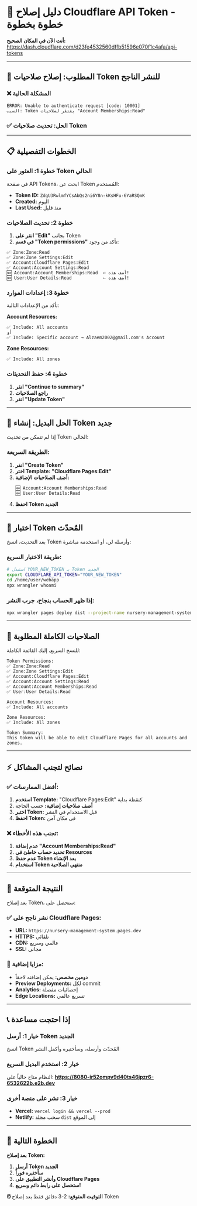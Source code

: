 # 🔧 دليل إصلاح Cloudflare API Token - خطوة بخطوة

**أنت الآن في المكان الصحيح:** https://dash.cloudflare.com/d23fe4532560dffb51596e070f1c4afa/api-tokens

---

## 🎯 **المطلوب: إصلاح صلاحيات Token للنشر الناجح**

### ❌ **المشكلة الحالية**
```
ERROR: Unable to authenticate request [code: 10001]
السبب: Token يفتقر لصلاحيات "Account Memberships:Read"
```

### ✅ **الحل: تحديث صلاحيات Token**

---

## 📋 **الخطوات التفصيلية**

### خطوة 1: العثور على Token الحالي
في صفحة API Tokens، ابحث عن Token المُستخدم:
- **Token ID:** `ZdgU3RwlmfYCsAbQs2ni6Y8n-kKsHFu-6YaRSQmK`
- **Created:** اليوم
- **Last Used:** منذ قليل

### خطوة 2: تحديث الصلاحيات
1. **انقر على "Edit"** بجانب Token
2. **في قسم "Token permissions"** تأكد من وجود:

```
✅ Zone:Zone:Read
✅ Zone:Zone Settings:Edit
✅ Account:Cloudflare Pages:Edit
✅ Account:Account Settings:Read
🆕 Account:Account Memberships:Read  ← أضف هذه!
🆕 User:User Details:Read            ← أضف هذه!
```

### خطوة 3: إعدادات الموارد
تأكد من الإعدادات التالية:

**Account Resources:**
```
✅ Include: All accounts
أو
✅ Include: Specific account → Alzaem2002@gmail.com's Account
```

**Zone Resources:**
```
✅ Include: All zones
```

### خطوة 4: حفظ التحديثات
1. **انقر "Continue to summary"**
2. **راجع الصلاحيات**
3. **انقر "Update Token"**

---

## 🔧 **الحل البديل: إنشاء Token جديد**

إذا لم تتمكن من تحديث Token الحالي:

### الطريقة السريعة:
1. **انقر "Create Token"**
2. **اختر Template: "Cloudflare Pages:Edit"**
3. **أضف الصلاحيات الإضافية:**
   ```
   🆕 Account:Account Memberships:Read
   🆕 User:User Details:Read
   ```
4. **احفظ Token الجديد**

---

## 🚀 **اختبار Token المُحدّث**

بعد التحديث، انسخ Token وأرسله لي، أو استخدمه مباشرة:

### طريقة الاختبار السريع:
```bash
# استبدل YOUR_NEW_TOKEN بـ Token الجديد
export CLOUDFLARE_API_TOKEN="YOUR_NEW_TOKEN"
cd /home/user/webapp
npx wrangler whoami
```

### إذا ظهر الحساب بنجاح، جرب النشر:
```bash
npx wrangler pages deploy dist --project-name nursery-management-system
```

---

## 📝 **الصلاحيات الكاملة المطلوبة**

للنسخ السريع، إليك القائمة الكاملة:

```
Token Permissions:
✅ Zone:Zone:Read
✅ Zone:Zone Settings:Edit  
✅ Account:Cloudflare Pages:Edit
✅ Account:Account Settings:Read
✅ Account:Account Memberships:Read
✅ User:User Details:Read

Account Resources:
✅ Include: All accounts

Zone Resources:
✅ Include: All zones

Token Summary:
This token will be able to edit Cloudflare Pages for all accounts and zones.
```

---

## ⚡ **نصائح لتجنب المشاكل**

### ✅ **أفضل الممارسات:**
1. **استخدم Template:** "Cloudflare Pages:Edit" كنقطة بداية
2. **أضف صلاحيات إضافية:** حسب الحاجة
3. **اختبر Token:** قبل الاستخدام في النشر
4. **احفظ Token:** في مكان آمن

### ❌ **تجنب هذه الأخطاء:**
1. **عدم إضافة "Account Memberships:Read"**
2. **تحديد حساب خاطئ في Resources**
3. **عدم حفظ Token بعد الإنشاء**
4. **استخدام Token منتهي الصلاحية**

---

## 🎯 **النتيجة المتوقعة**

بعد إصلاح Token، ستحصل على:

### ✅ **نشر ناجح على Cloudflare Pages:**
- **URL:** `https://nursery-management-system.pages.dev`
- **HTTPS:** تلقائي
- **CDN:** عالمي وسريع
- **SSL:** مجاني

### 🌟 **مزايا إضافية:**
- **دومين مخصص:** يمكن إضافته لاحقاً
- **Preview Deployments:** لكل commit
- **Analytics:** إحصائيات مفصلة
- **Edge Locations:** تسريع عالمي

---

## 📞 **إذا احتجت مساعدة**

### خيار 1: أرسل Token الجديد
انسخ Token المُحدّث وأرسله، وسأختبره وأكمل النشر

### خيار 2: استخدم البديل السريع
النظام متاح حالياً على:
**https://8080-ir52ompv9d40ts46jpzr6-6532622b.e2b.dev**

### خيار 3: نشر على منصة أخرى
- **Vercel:** `vercel login && vercel --prod`
- **Netlify:** سحب مجلد `dist` إلى الموقع

---

## 🏁 **الخطوة التالية**

**بعد إصلاح Token:**
1. **أرسل Token الجديد**
2. **سأختبره فوراً**
3. **وأنشر التطبيق على Cloudflare Pages**
4. **ستحصل على رابط دائم وسريع!**

**⏰ التوقيت المتوقع:** 2-3 دقائق فقط بعد إصلاح Token